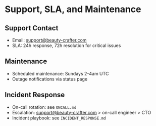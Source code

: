 # Support, SLA, and Maintenance

## Support Contact
- Email: support@beauty-crafter.com
- SLA: 24h response, 72h resolution for critical issues

## Maintenance
- Scheduled maintenance: Sundays 2-4am UTC
- Outage notifications via status page

## Incident Response
- On-call rotation: see `ONCALL.md`
- Escalation: support@beauty-crafter.com > on-call engineer > CTO
- Incident playbook: see `INCIDENT_RESPONSE.md`
